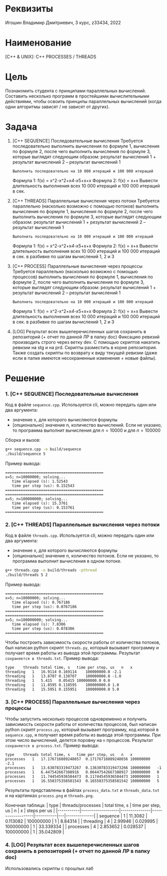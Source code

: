 # Реквизиты

Игошин Владимир Дмитриевич, 3 курс, z33434, 2022

# Наименование

[C++ & UNIX]: C++ PROCESSES / THREADS

# Цель

Познакомить студента с принципами параллельных вычислений. Составить несколько программ в простейшими вычислительными действиями, чтобы освоить принципы параллельных вычислений (когда одни алгоритмы зависят / не зависят от других).

# Задача

1.  [С++ SEQUENCE] Последовательные вычисления
    Требуется последовательно выполнить вычисления по формуле 1, вычисления по формуле 2, после чего выполнить вычисления по формуле 3, которые выглядят следующим образом: результат вычислений 1 + результат вычислений 2 – результат вычислений 1

        Выполнить последовательно на 10 000 итераций и 100 000 итераций

    Формула 1: f(x) = x^2-x^2+x*4-x*5+x+x
    Формула 2: f(x) = x+x
    Вывести длительность выполнения всех 10 000 итераций и 100 000 итераций в сек.

2.  [C++ THREADS] Параллельные вычисления через потоки
    Требуется параллельно (насколько возможно с помощью потоков) выполнить вычисления по формуле 1, вычисления по формуле 2, после чего выполнить вычисления по формуле 3, которые выглядят следующим образом: результат вычислений 1 + результат вычислений 2 – результат вычислений 1

        Выполнить последовательно на 10 000 итераций и 100 000 итераций

    Формула 1: f(x) = x^2-x^2+x*4-x*5+x+x
    Формула 2: f(x) = x+x
    Вывести длительность выполнения всех 10 000 итераций и 100 000 итераций в сек. в разбивке по шагам вычислений 1, 2 и 3

3.  [C++ PROCESS] Параллельные вычисления через процессы
    Требуется параллельно (насколько возможно с помощью процессов) выполнить вычисления по формуле 1, вычисления по формуле 2, после чего выполнить вычисления по формуле 3, которые выглядят следующим образом: результат вычислений 1 + результат вычислений 2 – результат вычислений 1

        Выполнить последовательно на 10 000 итераций и 100 000 итераций

    Формула 1: f(x) = x^2-x^2+x*4-x*5+x+x
    Формула 2: f(x) = x+x
    Вывести длительность выполнения всех 10 000 итераций и 100 000 итераций в сек. в разбивке по шагам вычислений 1, 2 и 3

4.  [LOG] Результат всех вышеперечисленных шагов сохранить в репозиторий (+ отчет по данной ЛР в папку doc)
    Фиксацию ревизий производить строго через ветку dev. С помощью скриптов накатить ревизии на stg и на prd. Скрипты разместить в корне репозитория. Также создать скрипты по возврату к виду текущей ревизии (даже если в папке имеются несохраненные изменения + новые файлы).

# Решение

### 1. [С++ SEQUENCE] Последовательные вычисления

Код в файле `sequence.cpp`. Используется cli, можно передать один или два аргумента:

- значение x, для которого вычисляются формулы
- [опционально] значение n, количество вычислений. Если не указано, то программа выполнит вычисления для $n=10000$ и для $n=100000$

Сборка и вызов:

```bash
g++ sequence.cpp -o build/sequence
./build/sequence 5
```

Пример вывода:

```text
============================================
x=5; n=10000000; solving...
   time elapsed (s): 1.52543
   time per step (us): 0.152543
============================================
============================================
x=5; n=100000000; solving...
   time elapsed (s): 15.3761
   time per step (us): 0.153761
============================================
```

### 2. [C++ THREADS] Параллельные вычисления через потоки

Код в файле `threads.cpp`. Используется cli, можно передать один или два аргумента:

- значение x, для которого вычисляются формулы
- [опционально] значение n, количество потоков. Если не указано, то программа выполнит вычисления в одном потоке.

```bash
g++ threads.cpp -o build/threads -pthread
./build/threads 5 2
```

Пример вывода:

```text
============================================
x=5; n=10000000; solving...
   time elapsed (s): 0.767186
   time per step (us): 0.0767186
============================================
============================================
x=5; n=100000000; solving...
   time elapsed (s): 7.8306
   time per step (us): 0.078306
============================================
```

Чтобы построить зависимость скорости работы от количества потоков, был написан python скрипт `threads.py`, который вызывает программу и получает время работы из вывода этой программы. Результат `сохраняется в threads.txt`.
Пример вывода:

```text
type	threads	total time, s	time per step, us	n	x
threading	1	16.9114	0.169114	100000000.0	-2.1
threading	1	13.8707	0.138707	100000000.0	-1.0
threading	1	5.415	0.05415	100000000.0	0.0
threading	1	11.8595	0.118595	100000000.0	1.0
threading	1	15.5951	0.155951	100000000.0	5.0
```

### 3. [C++ PROCESS] Параллельные вычисления через процессы

Чтобы запустить несколько процессов одновременно и получить зависимость скорости работы от количества процессов, был написан python скрипт `process.py`, который вызывает программу, код которой в `sequence.cpp`, и получает время работы из вывода этой программы. При этом число вычислений, делется поровну на `n` процессов. Результат `сохраняется в process.txt`.
Пример вывода:

```text
type	threads	total time, s	time per step, us	n	x
processes	1	17.176716089248657	0.17176716089248656	100000000	-2.1
processes	1	13.630783319473267	0.13630783319473266	100000000	-1
processes	1	6.447542667388916	0.06447542667388917	100000000	0
processes	1	11.744545936584473	0.11744545936584473	100000000	1
processes	1	16.558375358581543	0.16558375358581542	100000000	5
```

Результаты представлены в файлах `process_data.txt` и `threads_data.txt` и на картинках `process.png` и `threads.png`.

Конечная таблица:
| type | threads/processes | total time, s | time per step, us | n | x | steps per us |
|-----------|-------------------|---------------|-------------------|-----------|---|--------------|
| sequence | 1 | 11.3082 | 0.113082 | 100000000 | 1 | 8.84314 |
| threading | 4 | 2.99946 | 0.029995 | 100000000 | 1 | 33.339334 |
| processes | 4 | 2.853652 | 0.028537 | 100000000 | 1 | 35.042809 |

### 4. [LOG] Результат всех вышеперечисленных шагов сохранить в репозиторий (+ отчет по данной ЛР в папку doc)

Использовались скрипты с прошлых лаб
